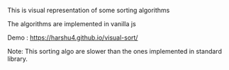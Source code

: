 This is visual representation of some sorting algorithms

The algorithms are implemented in vanilla js


Demo : https://harshu4.github.io/visual-sort/


Note: This sorting algo are slower than the ones implemented in 
standard library.
